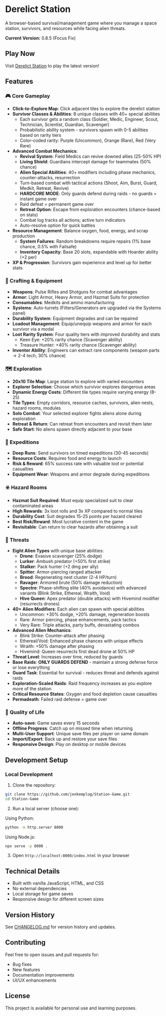 ﻿# Derelict Station

A browser-based survival/management game where you manage a space station, survivors, and resources while facing alien threats.

**Current Version:** 0.8.5 (Focus Fix)

##  Play Now

Visit [Derelict Station](https://jenkemplug.github.io/Station-Game/) to play the latest version!

##  Features

### 🎮 Core Gameplay
- **Click-to-Explore Map**: Click adjacent tiles to explore the derelict station
- **Survivor Classes & Abilities**: 8 unique classes with 40+ special abilities
  - Each survivor gets a random class (Soldier, Medic, Engineer, Scout, Technician, Scientist, Guardian, Scavenger)
  - Probabilistic ability system - survivors spawn with 0-5 abilities based on rarity tiers
  - Color-coded rarity: Purple (Uncommon), Orange (Rare), Red (Very Rare)
- **Advanced Combat Mechanics**:
  - **Revival System**: Field Medics can revive downed allies (25-50% HP)
  - **Living Shield**: Guardians intercept damage for teammates (50% chance)
  - **Alien Special Abilities**: 40+ modifiers including phase mechanics, counter-attacks, resurrection
  - Turn-based combat with tactical actions (Shoot, Aim, Burst, Guard, Medkit, Retreat, Revive)
  - **HARDCORE MODE**: Only guards defend during raids - no guards = instant game over
  - Raid defeat = permanent game over
  - **Retreat Option**: Escape from exploration encounters (chance-based on stats)
  - Combat log tracks all actions; active turn indicators
  - Auto-resolve option for quick battles
- **Resource Management**: Balance oxygen, food, energy, and scrap production
  - **System Failures**: Random breakdowns require repairs (1% base chance, 0.5% with Failsafe)
  - **Inventory Capacity**: Base 20 slots, expandable with Hoarder ability (+2 per)
- **XP & Progression**: Survivors gain experience and level up for better stats

### 🔧 Crafting & Equipment
- **Weapons**: Pulse Rifles and Shotguns for combat advantages
- **Armor**: Light Armor, Heavy Armor, and Hazmat Suits for protection
- **Consumables**: Medkits and ammo manufacturing
- **Systems**: Auto-turrets (Filters/Generators are upgraded via the Systems panel)
- **Durability System**: Equipment degrades and can be repaired
- **Loadout Management**: Equip/unequip weapons and armor for each survivor via a modal
- **Loot Rarity System**: Four quality tiers with improved durability and stats
  - Keen Eye: +20% rarity chance (Scavenger ability)
  - Treasure Hunter: +40% rarity chance (Scavenger ability)
- **Inventor Ability**: Engineers can extract rare components (weapon parts → 2-4 tech, 30% chance)

### 🗺️ Exploration
- **20x10 Tile Map**: Large station to explore with varied encounters
- **Explorer Selection**: Choose which survivor explores dangerous areas
- **Dynamic Energy Costs**: Different tile types require varying energy (8-25)
- **Tile Types**: Empty corridors, resource caches, survivors, alien nests, hazard rooms, modules
- **Solo Combat**: Your selected explorer fights aliens alone during exploration
- **Retreat & Return**: Can retreat from encounters and revisit them later
- **Safe Start**: No aliens spawn directly adjacent to your base

### 🚀 Expeditions
- **Deep Runs**: Send survivors on timed expeditions (30-45 seconds)
- **Resource Costs**: Requires food and energy to launch
- **Risk & Reward**: 65% success rate with valuable loot or potential casualties
- **Equipment Wear**: Weapons and armor degrade during expeditions

### ☣️ Hazard Rooms
- **Hazmat Suit Required**: Must equip specialized suit to clear contaminated areas
- **High Rewards**: 3x loot rolls and 3x XP compared to normal tiles
- **Durability Cost**: Suit degrades 15-25 points per hazard cleared
- **Best Risk/Reward**: Most lucrative content in the game
- **Revisitable**: Can return to clear hazards after obtaining a suit

### 👾 Threats
- **Eight Alien Types** with unique base abilities:
  - **Drone**: Evasive scavenger (25% dodge)
  - **Lurker**: Ambush predator (+50% first strike)
  - **Stalker**: Pack hunter (+2 dmg per ally)
  - **Spitter**: Armor-piercing ranged attacker
  - **Brood**: Regenerating nest cluster (2-4 HP/turn)
  - **Ravager**: Armored brute (50% damage reduction)
  - **Spectre**: Phase-shifting elite (40% avoidance) with advanced variants (Blink Strike, Ethereal, Wraith, Void)
  - **Hive Queen**: Apex predator (double attacks) with Hivemind modifier (resurrects drones)
- **40+ Alien Modifiers**: Each alien can spawn with special abilities
  - Uncommon: +30% dodge, +20% damage, regeneration boosts
  - Rare: Armor piercing, phase enhancements, pack tactics
  - Very Rare: Triple attacks, party buffs, devastating combos
- **Advanced Alien Mechanics**:
  - Blink Strike: Counter-attack after phasing
  - Ethereal/Void: Enhanced phase chances with unique effects
  - Wraith: +50% damage after phasing
  - Hivemind: Queen resurrects first dead drone at 50% HP
- **Threat Level**: Increases over time, reduced by guards
- **Base Raids**: **ONLY GUARDS DEFEND** - maintain a strong defense force or lose everything
- **Guard Task**: Essential for survival - reduces threat and defends against raids
- **Exploration-Scaled Raids**: Raid frequency increases as you explore more of the station
- **Critical Resource States**: Oxygen and food depletion cause casualties
- **Permadeath**: Failed raid defense = game over

### 💾 Quality of Life
- **Auto-save**: Game saves every 15 seconds
- **Offline Progress**: Catch up on missed time when returning
- **Multi-User Support**: Unique save files per player on same domain
- **Import/Export**: Back up and restore your save files
- **Responsive Design**: Play on desktop or mobile devices

##  Development Setup

### Local Development

1. Clone the repository:
```bash
git clone https://github.com/jenkemplug/Station-Game.git
cd Station-Game
```

2. Run a local server (choose one):

Using Python:
```bash
python -m http.server 8000
```

Using Node.js:
```bash
npx serve -p 8000 .
```

3. Open `http://localhost:8000/index.html` in your browser

##  Technical Details

- Built with vanilla JavaScript, HTML, and CSS
- No external dependencies
- Local storage for game saves
- Responsive design for different screen sizes

##  Version History

See [CHANGELOG.md](CHANGELOG.md) for version history and updates.

##  Contributing

Feel free to open issues and pull requests for:
- Bug fixes
- New features
- Documentation improvements
- UI/UX enhancements

##  License

This project is available for personal use and learning purposes.